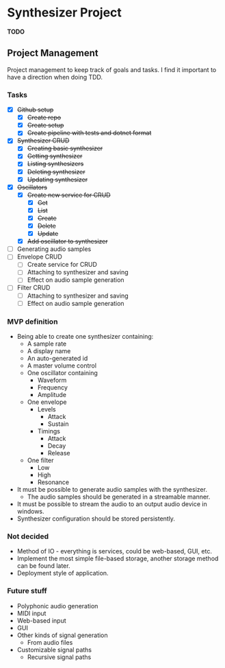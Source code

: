 ﻿# Synthesizer Project

**TODO**

## Project Management

Project management to keep track of goals and tasks. I find it important to have a direction when doing TDD.

### Tasks

* [x] ~~Github setup~~
    * [x] ~~Create repo~~
    * [x] ~~Create setup~~
    * [x] ~~Create pipeline with tests and dotnet format~~
* [x] ~~Synthesizer CRUD~~
    * [x] ~~Creating basic synthesizer~~
    * [x] ~~Getting synthesizer~~
    * [x] ~~Listing synthesizers~~
    * [x] ~~Deleting synthesizer~~
    * [x] ~~Updating synthesizer~~
* [x] ~~Oscillators~~
    * [x] ~~Create new service for CRUD~~
        * [x] ~~Get~~
        * [x] ~~List~~
        * [x] ~~Create~~
        * [x] ~~Delete~~
        * [x] ~~Update~~
    * [x] ~~Add oscillator to synthesizer~~
* [ ] Generating audio samples
* [ ] Envelope CRUD
    * [ ] Create service for CRUD
    * [ ] Attaching to synthesizer and saving
    * [ ] Effect on audio sample generation
* [ ] Filter CRUD
    * [ ] Attaching to synthesizer and saving
    * [ ] Effect on audio sample generation

### MVP definition

* Being able to create one synthesizer containing:
    * A sample rate
    * A display name
    * An auto-generated id
    * A master volume control
    * One oscillator containing
        * Waveform
        * Frequency
        * Amplitude
    * One envelope
        * Levels
            * Attack
            * Sustain
        * Timings
            * Attack
            * Decay
            * Release
    * One filter
        * Low
        * High
        * Resonance
* It must be possible to generate audio samples with the synthesizer.
    * The audio samples should be generated in a streamable manner.
* It must be possible to stream the audio to an output audio device in windows.
* Synthesizer configuration should be stored persistently.

### Not decided

* Method of IO - everything is services, could be web-based, GUI, etc.
* Implement the most simple file-based storage, another storage method can be found later.
* Deployment style of application.

### Future stuff

* Polyphonic audio generation
* MIDI input
* Web-based input
* GUI
* Other kinds of signal generation
    * From audio files
* Customizable signal paths
    * Recursive signal paths
